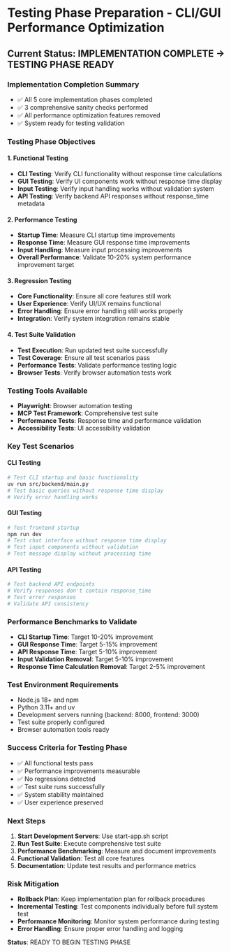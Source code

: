 # Testing Phase Preparation - CLI/GUI Performance Optimization

## Current Status: IMPLEMENTATION COMPLETE → TESTING PHASE READY

### Implementation Completion Summary
- ✅ All 5 core implementation phases completed
- ✅ 3 comprehensive sanity checks performed
- ✅ All performance optimization features removed
- ✅ System ready for testing validation

### Testing Phase Objectives

#### 1. Functional Testing
- **CLI Testing**: Verify CLI functionality without response time calculations
- **GUI Testing**: Verify UI components work without response time display
- **Input Testing**: Verify input handling works without validation system
- **API Testing**: Verify backend API responses without response_time metadata

#### 2. Performance Testing
- **Startup Time**: Measure CLI startup time improvements
- **Response Time**: Measure GUI response time improvements  
- **Input Handling**: Measure input processing improvements
- **Overall Performance**: Validate 10-20% system performance improvement target

#### 3. Regression Testing
- **Core Functionality**: Ensure all core features still work
- **User Experience**: Verify UI/UX remains functional
- **Error Handling**: Ensure error handling still works properly
- **Integration**: Verify system integration remains stable

#### 4. Test Suite Validation
- **Test Execution**: Run updated test suite successfully
- **Test Coverage**: Ensure all test scenarios pass
- **Performance Tests**: Validate performance testing logic
- **Browser Tests**: Verify browser automation tests work

### Testing Tools Available
- **Playwright**: Browser automation testing
- **MCP Test Framework**: Comprehensive test suite
- **Performance Tests**: Response time and performance validation
- **Accessibility Tests**: UI accessibility validation

### Key Test Scenarios

#### CLI Testing
```bash
# Test CLI startup and basic functionality
uv run src/backend/main.py
# Test basic queries without response time display
# Verify error handling works
```

#### GUI Testing
```bash
# Test frontend startup
npm run dev
# Test chat interface without response time display
# Test input components without validation
# Test message display without processing time
```

#### API Testing
```bash
# Test backend API endpoints
# Verify responses don't contain response_time
# Test error responses
# Validate API consistency
```

### Performance Benchmarks to Validate
- **CLI Startup Time**: Target 10-20% improvement
- **GUI Response Time**: Target 5-15% improvement
- **API Response Time**: Target 5-10% improvement
- **Input Validation Removal**: Target 5-10% improvement
- **Response Time Calculation Removal**: Target 2-5% improvement

### Test Environment Requirements
- Node.js 18+ and npm
- Python 3.11+ and uv
- Development servers running (backend: 8000, frontend: 3000)
- Test suite properly configured
- Browser automation tools ready

### Success Criteria for Testing Phase
- ✅ All functional tests pass
- ✅ Performance improvements measurable
- ✅ No regressions detected
- ✅ Test suite runs successfully
- ✅ System stability maintained
- ✅ User experience preserved

### Next Steps
1. **Start Development Servers**: Use start-app.sh script
2. **Run Test Suite**: Execute comprehensive test suite
3. **Performance Benchmarking**: Measure and document improvements
4. **Functional Validation**: Test all core features
5. **Documentation**: Update test results and performance metrics

### Risk Mitigation
- **Rollback Plan**: Keep implementation plan for rollback procedures
- **Incremental Testing**: Test components individually before full system test
- **Performance Monitoring**: Monitor system performance during testing
- **Error Handling**: Ensure proper error handling and logging

**Status**: READY TO BEGIN TESTING PHASE
